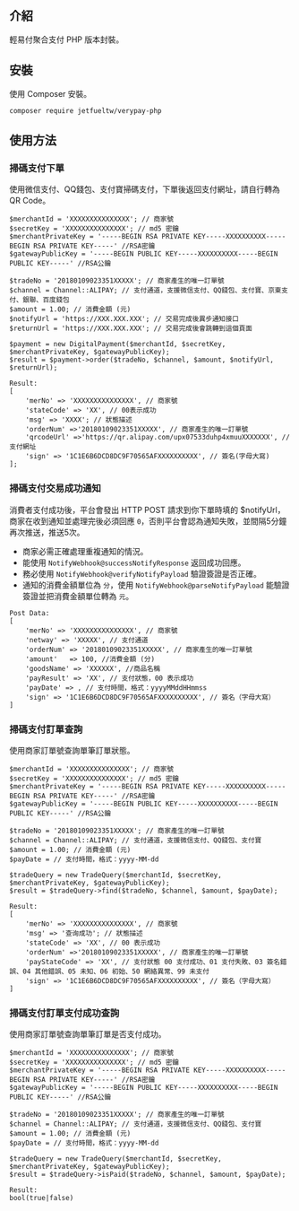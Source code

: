 ## 介紹

輕易付聚合支付 PHP 版本封裝。

## 安裝

使用 Composer 安裝。

```
composer require jetfueltw/verypay-php
```

## 使用方法

### 掃碼支付下單

使用微信支付、QQ錢包、支付寶掃碼支付，下單後返回支付網址，請自行轉為 QR Code。

```
$merchantId = 'XXXXXXXXXXXXXXX'; // 商家號
$secretKey = 'XXXXXXXXXXXXXXX'; // md5 密鑰
$merchantPrivateKey = '-----BEGIN RSA PRIVATE KEY-----XXXXXXXXXX-----BEGIN RSA PRIVATE KEY-----' //RSA密鑰
$gatewayPublicKey = '-----BEGIN PUBLIC KEY-----XXXXXXXXXX-----BEGIN PUBLIC KEY-----' //RSA公鑰

$tradeNo = '20180109023351XXXXX'; // 商家產生的唯一訂單號
$channel = Channel::ALIPAY; // 支付通道，支援微信支付、QQ錢包、支付寶、京東支付、銀聯、百度錢包
$amount = 1.00; // 消費金額 (元)
$notifyUrl = 'https://XXX.XXX.XXX'; // 交易完成後異步通知接口
$returnUrl = 'https://XXX.XXX.XXX'; // 交易完成後會跳轉到這個頁面
```
```
$payment = new DigitalPayment($merchantId, $secretKey, $merchantPrivateKey, $gatewayPublicKey);
$result = $payment->order($tradeNo, $channel, $amount, $notifyUrl, $returnUrl);
```
```
Result:
[
    'merNo' => 'XXXXXXXXXXXXXXX', // 商家號
    'stateCode' => 'XX', // 00表示成功
    'msg' => 'XXXX'; // 狀態描述
    'orderNum' =>'20180109023351XXXXX', // 商家產生的唯一訂單號
    'qrcodeUrl' =>'https://qr.alipay.com/upx07533duhp4xmuuXXXXXXX', // 支付網址
    'sign' => '1C1E6B6DCD8DC9F70565AFXXXXXXXXXX', // 簽名(字母大寫)
];
```

### 掃碼支付交易成功通知

消費者支付成功後，平台會發出 HTTP POST 請求到你下單時填的 $notifyUrl，商家在收到通知並處理完後必須回應 `0`，否則平台會認為通知失敗，並間隔5分鐘再次推送，推送5次。

* 商家必需正確處理重複通知的情況。
* 能使用 `NotifyWebhook@successNotifyResponse` 返回成功回應。  
* 務必使用 `NotifyWebhook@verifyNotifyPayload` 驗證簽證是否正確。
* 通知的消費金額單位為 `分`，使用 `NotifyWebhook@parseNotifyPayload` 能驗證簽證並把消費金額單位轉為 `元`。 

```
Post Data:
[
    'merNo' => 'XXXXXXXXXXXXXXX', // 商家號
    'netway' => 'XXXXX', // 支付通道
    'orderNum' => '20180109023351XXXXX', // 商家產生的唯一訂單號
    'amount'   => 100, //消費金額 (分)
    'goodsName' => 'XXXXXX', //商品名稱
    'payResult' => 'XX', // 支付狀態，00 表示成功
    'payDate' => , // 支付時間，格式：yyyyMMddHHmmss
    'sign' => '1C1E6B6DCD8DC9F70565AFXXXXXXXXXX', // 簽名（字母大寫）
]
```

### 掃碼支付訂單查詢

使用商家訂單號查詢單筆訂單狀態。

```
$merchantId = 'XXXXXXXXXXXXXXX'; // 商家號
$secretKey = 'XXXXXXXXXXXXXXX'; // md5 密鑰
$merchantPrivateKey = '-----BEGIN RSA PRIVATE KEY-----XXXXXXXXXX-----BEGIN RSA PRIVATE KEY-----' //RSA密鑰
$gatewayPublicKey = '-----BEGIN PUBLIC KEY-----XXXXXXXXXX-----BEGIN PUBLIC KEY-----' //RSA公鑰

$tradeNo = '20180109023351XXXXX'; // 商家產生的唯一訂單號
$channel = Channel::ALIPAY; // 支付通道，支援微信支付、QQ錢包、支付寶
$amount = 1.00; // 消費金額 (元)
$payDate = // 支付時間，格式：yyyy-MM-dd
```
```
$tradeQuery = new TradeQuery($merchantId, $secretKey, $merchantPrivateKey, $gatewayPublicKey);
$result = $tradeQuery->find($tradeNo, $channel, $amount, $payDate);
```
```
Result:
[
    'merNo' => 'XXXXXXXXXXXXXXX', // 商家號
    'msg' => '查询成功'; // 狀態描述
    'stateCode' => 'XX', // 00 表示成功
    'orderNum' =>'20180109023351XXXXX', // 商家產生的唯一訂單號
    'payStateCode' => 'XX', // 支付狀態 00 支付成功、01 支付失敗、03 簽名錯誤、04 其他錯誤、05 未知、06 初始、50 網絡異常、99 未支付
    'sign' => '1C1E6B6DCD8DC9F70565AFXXXXXXXXXX', // 簽名（字母大寫）
]
```

### 掃碼支付訂單支付成功查詢

使用商家訂單號查詢單筆訂單是否支付成功。

```
$merchantId = 'XXXXXXXXXXXXXXX'; // 商家號
$secretKey = 'XXXXXXXXXXXXXXX'; // md5 密鑰
$merchantPrivateKey = '-----BEGIN RSA PRIVATE KEY-----XXXXXXXXXX-----BEGIN RSA PRIVATE KEY-----' //RSA密鑰
$gatewayPublicKey = '-----BEGIN PUBLIC KEY-----XXXXXXXXXX-----BEGIN PUBLIC KEY-----' //RSA公鑰

$tradeNo = '20180109023351XXXXX'; // 商家產生的唯一訂單號
$channel = Channel::ALIPAY; // 支付通道，支援微信支付、QQ錢包、支付寶
$amount = 1.00; // 消費金額 (元)
$payDate = // 支付時間，格式：yyyy-MM-dd
```
```
$tradeQuery = new TradeQuery($merchantId, $secretKey, $merchantPrivateKey, $gatewayPublicKey);
$result = $tradeQuery->isPaid($tradeNo, $channel, $amount, $payDate);
```
```
Result:
bool(true|false)
```   